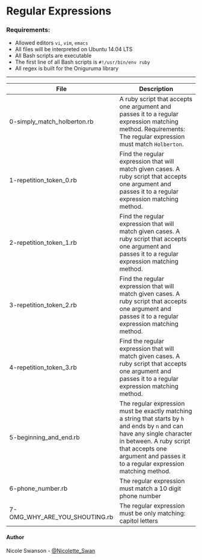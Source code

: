 # Regular Expressions
### Requirements:
- Allowed editors `vi`, `vim`, `emacs`
- All files will be interpreted on Ubuntu 14.04 LTS
- All Bash scripts are executable
- The first line of all Bash scripts is `#!/usr/bin/env ruby`
- All regex is built for the Oniguruma library

---
File | Description
-----|------------
0-simply_match_holberton.rb | A ruby script that accepts one argument and passes it to a regular expression matching method. Requirements: The regular expression must match `Holberton`.
1-repetition_token_0.rb | Find the regular expression that will match given cases. A ruby script that accepts one argument and passes it to a regular expression matching method.
2-repetition_token_1.rb | Find the regular expression that will match given cases. A ruby script that accepts one argument and passes it to a regular expression matching method.
3-repetition_token_2.rb | Find the regular expression that will match given cases. A ruby script that accepts one argument and passes it to a regular expression matching method.
4-repetition_token_3.rb | Find the regular expression that will match given cases. A ruby script that accepts one argument and passes it to a regular expression matching method.
5-beginning_and_end.rb | The regular expression must be exactly matching a string that starts by `h` and ends by `n` and can have any single character in between. A ruby script that accepts one argument and passes it to a regular expression matching method.
6-phone_number.rb | The regular expression must match a 10 digit phone number
7-OMG_WHY_ARE_YOU_SHOUTING.rb | The regular expression must be only matching: capitol letters

#### Author
Nicole Swanson - [@Nicolette_Swan](https://twitter.com/Nicolette_Swan)
